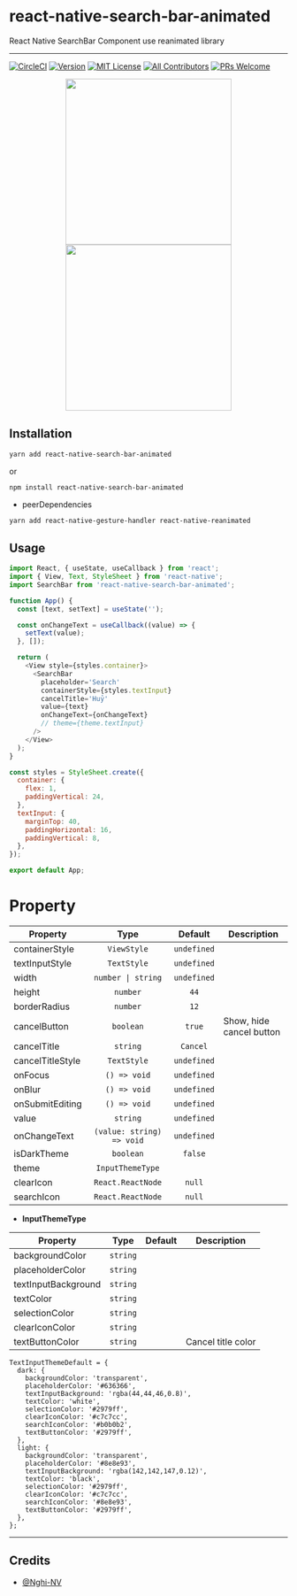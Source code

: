 # react-native-search-bar-animated

React Native SearchBar Component use reanimated library

---

[![CircleCI](https://circleci.com/gh/nghinv-software/react-native-search-bar.svg?style=svg)](https://circleci.com/gh/nghinv-software/react-native-search-bar)
[![Version][version-badge]][package]
[![MIT License][license-badge]][license]
[![All Contributors][all-contributors-badge]][all-contributors]
[![PRs Welcome][prs-welcome-badge]][prs-welcome]

<p align="center">
<img src="./assets/light.gif" width="300"/>
<img src="./assets/dark.gif" width="300"/>
</p>

## Installation

```sh
yarn add react-native-search-bar-animated
```

or 

```sh
npm install react-native-search-bar-animated
```

- peerDependencies

```sh
yarn add react-native-gesture-handler react-native-reanimated
```

## Usage

```js
import React, { useState, useCallback } from 'react';
import { View, Text, StyleSheet } from 'react-native';
import SearchBar from 'react-native-search-bar-animated';

function App() {
  const [text, setText] = useState('');

  const onChangeText = useCallback((value) => {
    setText(value);
  }, []);

  return (
    <View style={styles.container}>
      <SearchBar
        placeholder='Search'
        containerStyle={styles.textInput}
        cancelTitle='Huỷ'
        value={text}
        onChangeText={onChangeText}
        // theme={theme.textInput}
      />
    </View>
  );
}

const styles = StyleSheet.create({
  container: {
    flex: 1,
    paddingVertical: 24,
  },
  textInput: {
    marginTop: 40,
    paddingHorizontal: 16,
    paddingVertical: 8,
  },
});

export default App;
```

# Property

| Property | Type | Default | Description |
|----------|:----:|:-------:|-------------|
| containerStyle | `ViewStyle` | `undefined` |  |
| textInputStyle | `TextStyle` | `undefined` |  |
| width | `number \| string` | `undefined` |  |
| height | `number` | `44` |  |
| borderRadius | `number` | `12` |  |
| cancelButton | `boolean` | `true` | Show, hide cancel button |
| cancelTitle | `string` | `Cancel` |  |
| cancelTitleStyle | `TextStyle` | `undefined` |  |
| onFocus | `() => void` | `undefined` |  |
| onBlur | `() => void` | `undefined` |  |
| onSubmitEditing | `() => void` | `undefined` |  |
| value | `string` | `undefined` |  |
| onChangeText | `(value: string) => void` | `undefined` |  |
| isDarkTheme | `boolean` | `false` |  |
| theme | `InputThemeType` |  |  |
| clearIcon | `React.ReactNode` | `null` |  |
| searchIcon | `React.ReactNode` | `null` |  |


- **InputThemeType**

| Property | Type | Default | Description |
|----------|:----:|:-------:|-------------|
| backgroundColor | `string` |  |  |
| placeholderColor | `string` |  |  |
| textInputBackground | `string` |  |  |
| textColor | `string` |  |  |
| selectionColor | `string` |  |  |
| clearIconColor | `string` |  |  |
| textButtonColor | `string` |  | Cancel title color |

```
TextInputThemeDefault = {
  dark: {
    backgroundColor: 'transparent',
    placeholderColor: '#636366',
    textInputBackground: 'rgba(44,44,46,0.8)',
    textColor: 'white',
    selectionColor: '#2979ff',
    clearIconColor: '#c7c7cc',
    searchIconColor: '#b0b0b2',
    textButtonColor: '#2979ff',
  },
  light: {
    backgroundColor: 'transparent',
    placeholderColor: '#8e8e93',
    textInputBackground: 'rgba(142,142,147,0.12)',
    textColor: 'black',
    selectionColor: '#2979ff',
    clearIconColor: '#c7c7cc',
    searchIconColor: '#8e8e93',
    textButtonColor: '#2979ff',
  },
};
```

---
## Credits

- [@Nghi-NV](https://github.com/Nghi-NV)


[version-badge]: https://img.shields.io/npm/v/@nghinv/react-native-search-bar.svg?style=flat-square
[package]: https://www.npmjs.com/package/@nghinv/react-native-search-bar
[license-badge]: https://img.shields.io/npm/l/@nghinv/react-native-search-bar.svg?style=flat-square
[license]: https://opensource.org/licenses/MIT
[all-contributors-badge]: https://img.shields.io/badge/all_contributors-1-orange.svg?style=flat-square
[all-contributors]: #contributors
[prs-welcome-badge]: https://img.shields.io/badge/PRs-welcome-brightgreen.svg?style=flat-square
[prs-welcome]: http://makeapullrequest.com
